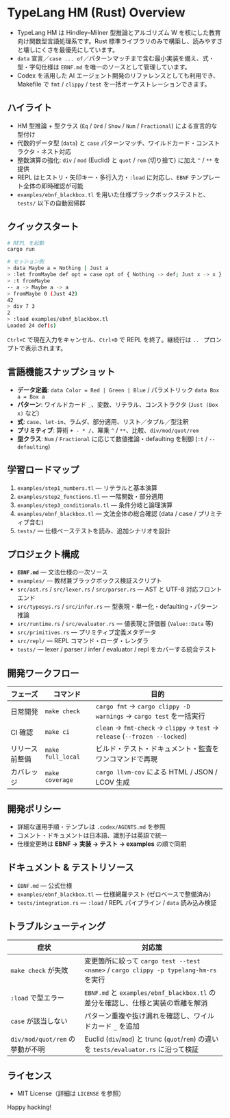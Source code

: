 <!-- パス: README.md -->
<!-- 役割: TypeLang HM プロジェクトの全体像とセットアップ手順を案内するトップドキュメント -->
<!-- 意図: 利用者とコントリビューターが短時間で環境構築・開発に着手できるよう支援する -->
<!-- 関連ファイル: .codex/AGENTS.md, EBNF.md -->

# TypeLang HM (Rust) Overview

- TypeLang HM は Hindley–Milner 型推論とアルゴリズム W を核にした教育向け関数型言語処理系です。Rust 標準ライブラリのみで構築し、読みやすさと壊しにくさを最優先にしています。
- `data` 宣言／`case ... of`／パターンマッチまで含む最小実装を備え、式・型・字句仕様は `EBNF.md` を唯一のソースとして管理しています。
- Codex を活用した AI エージェント開発のリファレンスとしても利用でき、Makefile で `fmt` / `clippy` / `test` を一括オーケストレーションできます。

## ハイライト
- HM 型推論 + 型クラス (`Eq` / `Ord` / `Show` / `Num` / `Fractional`) による宣言的な型付け
- 代数的データ型 (`data`) と `case` パターンマッチ、ワイルドカード・コンストラクタ・ネスト対応
- 整数演算の強化: `div` / `mod` (Euclid) と `quot` / `rem` (切り捨て) に加え `^` / `**` を提供
- REPL はヒストリ・矢印キー・多行入力・`:load` に対応し、`EBNF` テンプレート全体の即時確認が可能
- `examples/ebnf_blackbox.tl` を用いた仕様ブラックボックステストと、`tests/` 以下の自動回帰群

## クイックスタート
```bash
# REPL を起動
cargo run

# セッション例
> data Maybe a = Nothing | Just a
> :let fromMaybe def opt = case opt of { Nothing -> def; Just x -> x }
> :t fromMaybe
-- a -> Maybe a -> a
> fromMaybe 0 (Just 42)
42
> div 7 3
2
> :load examples/ebnf_blackbox.tl
Loaded 24 def(s)
```
`Ctrl+C` で現在入力をキャンセル、`Ctrl+D` で REPL を終了。継続行は `.. ` プロンプトで表示されます。

## 言語機能スナップショット
- **データ定義**: `data Color = Red | Green | Blue` / パラメトリック `data Box a = Box a`
- **パターン**: ワイルドカード `_`、変数、リテラル、コンストラクタ (`Just (Box x)` など)
- **式**: `case`、`let-in`、ラムダ、部分適用、リスト／タプル／型注釈
- **プリミティブ**: 算術 `+ - * /`、冪乗 `^` / `**`、比較、`div/mod/quot/rem`
- **型クラス**: `Num` / `Fractional` に応じて数値推論・defaulting を制御 (`:t` / `--defaulting`)

## 学習ロードマップ
1. `examples/step1_numbers.tl` — リテラルと基本演算
2. `examples/step2_functions.tl` — 一階関数・部分適用
3. `examples/step3_conditionals.tl` — 条件分岐と論理演算
4. `examples/ebnf_blackbox.tl` — 文法全体の総合確認 (data / case / プリミティブ含む)
5. `tests/` — 仕様ベーステストを読み、追加シナリオを設計

## プロジェクト構成
- **`EBNF.md`** — 文法仕様の一次ソース
- `examples/` — 教材兼ブラックボックス検証スクリプト
- `src/ast.rs` / `src/lexer.rs` / `src/parser.rs` — AST と UTF-8 対応フロントエンド
- `src/typesys.rs` / `src/infer.rs` — 型表現・単一化・defaulting・パターン推論
- `src/runtime.rs` / `src/evaluator.rs` — 値表現と評価器 (`Value::Data` 等)
- `src/primitives.rs` — プリミティブ定義メタデータ
- `src/repl/` — REPL コマンド・ローダ・レンダラ
- `tests/` — lexer / parser / infer / evaluator / repl をカバーする統合テスト

## 開発ワークフロー
| フェーズ | コマンド | 目的 |
| --- | --- | --- |
| 日常開発 | `make check` | `cargo fmt` → `cargo clippy -D warnings` → `cargo test` を一括実行 |
| CI 確認 | `make ci` | `clean` → `fmt-check` → `clippy` → `test` → `release` (`--frozen --locked`) |
| リリース前整備 | `make full_local` | ビルド・テスト・ドキュメント・監査をワンコマンドで再現 |
| カバレッジ | `make coverage` | `cargo llvm-cov` による HTML / JSON / LCOV 生成 |

## 開発ポリシー
- 詳細な運用手順・テンプレは `.codex/AGENTS.md` を参照
- コメント・ドキュメントは日本語、識別子は英語で統一
- 仕様変更時は **EBNF → 実装 → テスト → examples** の順で同期

## ドキュメント & テストリソース
- `EBNF.md` — 公式仕様
- `examples/ebnf_blackbox.tl` — 仕様網羅テスト (ゼロベースで整備済み)
- `tests/integration.rs` — `:load` / REPL パイプライン / `data` 読み込み検証

## トラブルシューティング
| 症状 | 対応策 |
| --- | --- |
| `make check` が失敗 | 変更箇所に絞って `cargo test --test <name>` / `cargo clippy -p typelang-hm-rs` を実行 |
| `:load` で型エラー | `EBNF.md` と `examples/ebnf_blackbox.tl` の差分を確認し、仕様と実装の乖離を解消 |
| `case` が該当しない | パターン重複や抜け漏れを確認し、ワイルドカード `_` を追加 |
| `div/mod/quot/rem` の挙動が不明 | Euclid (`div`/`mod`) と trunc (`quot`/`rem`) の違いを `tests/evaluator.rs` に沿って検証 |

## ライセンス
- MIT License（詳細は `LICENSE` を参照）

Happy hacking!
